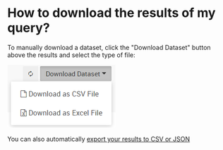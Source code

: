 # How to download the results of my query?

To manually download a dataset, click the "Download Dataset" button above the results and select the type of file:

![](../assets/download_dataset.png)

You can also automatically [export your results to CSV or JSON](how_to_export_query_results_to_csv_or_json.md)
